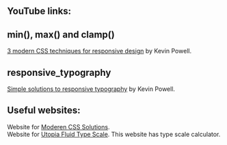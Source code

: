## YouTube links:

## min(), max() and clamp()

[3 modern CSS techniques for responsive design](https://youtu.be/VsNAuGkCpQU) by Kevin Powell.

## responsive_typography

[Simple solutions to responsive typography](https://youtu.be/wARbgs5Fmuw) by Kevin Powell.

## Useful websites:

Website for [Moderen CSS Solutions](https://moderncss.dev/).  
Website for [Utopia Fluid Type Scale](https://utopia.fyi/). This website has type scale calculator.
